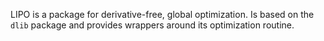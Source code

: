 LIPO is a package for derivative-free, global optimization. Is based on
the `dlib` package and provides wrappers around its optimization routine.